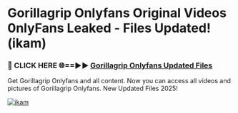# Gorillagrip Onlyfans Original Videos 0nlyFans Leaked - Files Updated! (ikam)

<h3>🔴 CLICK HERE 🌐==►► <a href="https://tinyurl.com/2m67pmp6" rel="nofollow">Gorillagrip Onlyfans Updated Files</a></h3>

Get Gorillagrip Onlyfans and all content. Now you can access all videos and pictures of Gorillagrip Onlyfans. New Updated Files 2025!

[![ikam](https://i.imgur.com/H4QAA4z.gif)](https://tinyurl.com/2m67pmp6)